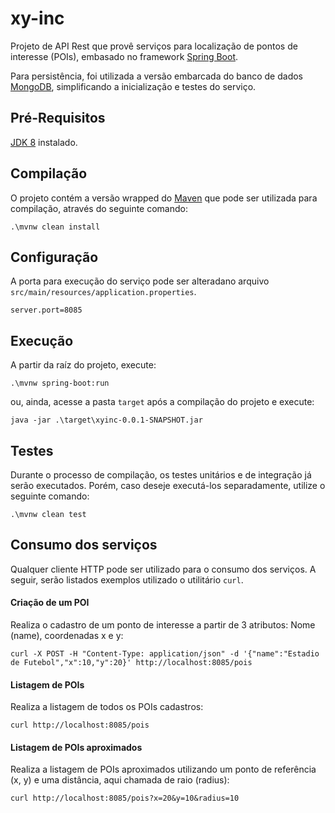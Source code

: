 # xy-inc
Projeto de API Rest que provê serviços para localização de pontos de interesse (POIs), embasado no framework [Spring Boot](https://projects.spring.io/spring-boot/).

Para persistência, foi utilizada a versão embarcada do banco de dados [MongoDB](https://www.mongodb.com/), simplificando a inicialização e testes do serviço.

## Pré-Requisitos
[JDK 8](http://lmgtfy.com/?q=install+jdk+8) instalado.

## Compilação
O projeto contém a versão wrapped do [Maven](https://maven.apache.org/) que pode ser utilizada para compilação, através do seguinte comando:
```
.\mvnw clean install
```

## Configuração

A porta para execução do serviço pode ser alteradano arquivo `src/main/resources/application.properties`.
```
server.port=8085
```

## Execução
A partir da raíz do projeto, execute:
```
.\mvnw spring-boot:run
```
ou, ainda, acesse a pasta `target` após a compilação do projeto e execute:
```
java -jar .\target\xyinc-0.0.1-SNAPSHOT.jar
```

## Testes
Durante o processo de compilação, os testes unitários e de integração já serão executados. Porém, caso deseje executá-los separadamente, utilize o seguinte comando:
```
.\mvnw clean test
```

## Consumo dos serviços
Qualquer cliente HTTP pode ser utilizado para o consumo dos serviços. A seguir, serão listados exemplos utilizado o utilitário `curl`.

#### Criação de um POI
Realiza o cadastro de um ponto de interesse a partir de 3 atributos: Nome (name), coordenadas x e y:
```
curl -X POST -H "Content-Type: application/json" -d '{"name":"Estadio de Futebol","x":10,"y":20}' http://localhost:8085/pois
```

#### Listagem de POIs
Realiza a listagem de todos os POIs cadastros:
```
curl http://localhost:8085/pois
```

#### Listagem de POIs aproximados
Realiza a listagem de POIs aproximados utilizando um ponto de referência (x, y) e uma distância, aqui chamada de raio (radius):
```
curl http://localhost:8085/pois?x=20&y=10&radius=10
```